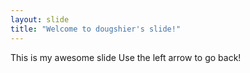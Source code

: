```yaml
---
layout: slide
title: "Welcome to dougshier's slide!"
---
```


This is my awesome slide
Use the left arrow to go back!
